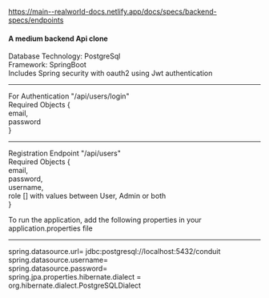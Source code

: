 https://main--realworld-docs.netlify.app/docs/specs/backend-specs/endpoints
<h4>A medium backend Api clone</h4>
Database Technology: PostgreSql
<br>
Framework: SpringBoot 

<br>
Includes Spring security with oauth2 using Jwt authentication
<hr>

For Authentication "/api/users/login"
<br>
Required Objects 
{
<br>
email,
<br>
password
<br>
}

<hr>
Registration Endpoint "/api/users"
<br>
Required Objects 
{
<br>
email,
<br>
password,
<br>
username,
<br>
role [] with values between User, Admin or both
<br>
}
<br>
<p>To run the application, add the following properties in your application.properties file</p>

<hr>
spring.datasource.url= jdbc:postgresql://localhost:5432/conduit
<br>
spring.datasource.username=<yourusername>
  <br>
spring.datasource.password=<yourpassword>
  <br>
spring.jpa.properties.hibernate.dialect = org.hibernate.dialect.PostgreSQLDialect
